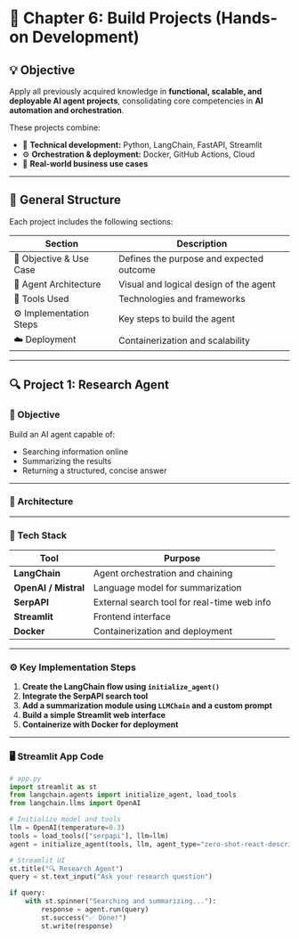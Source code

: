 # 🧩 Chapter 6: Build Projects (Hands-on Development)

## 💡 Objective

Apply all previously acquired knowledge in **functional, scalable, and deployable AI agent projects**, consolidating core competencies in **AI automation and orchestration**.  

These projects combine:

- 🧠 **Technical development:** Python, LangChain, FastAPI, Streamlit  
- ⚙️ **Orchestration & deployment:** Docker, GitHub Actions, Cloud  
- 💼 **Real-world business use cases**

---

## 🧭 General Structure

Each project includes the following sections:

| Section | Description |
|----------|--------------|
| 🎯 Objective & Use Case | Defines the purpose and expected outcome |
| 🧠 Agent Architecture | Visual and logical design of the agent |
| 🧰 Tools Used | Technologies and frameworks |
| ⚙️ Implementation Steps | Key steps to build the agent |
| ☁️ Deployment | Containerization and scalability |

---

## 🔍 **Project 1: Research Agent**

### 🎯 Objective

Build an AI agent capable of:
- Searching information online  
- Summarizing the results  
- Returning a structured, concise answer  

---

### 🧠 Architecture


---

### 🧰 Tech Stack

| Tool | Purpose |
|------|----------|
| **LangChain** | Agent orchestration and chaining |
| **OpenAI / Mistral** | Language model for summarization |
| **SerpAPI** | External search tool for real-time web info |
| **Streamlit** | Frontend interface |
| **Docker** | Containerization and deployment |

---

### ⚙️ Key Implementation Steps

1. **Create the LangChain flow using `initialize_agent()`**  
2. **Integrate the SerpAPI search tool**  
3. **Add a summarization module using `LLMChain` and a custom prompt**  
4. **Build a simple Streamlit web interface**  
5. **Containerize with Docker for deployment**

---

### 🖥️ **Streamlit App Code**

```python
# app.py
import streamlit as st
from langchain.agents import initialize_agent, load_tools
from langchain.llms import OpenAI

# Initialize model and tools
llm = OpenAI(temperature=0.3)
tools = load_tools(["serpapi"], llm=llm)
agent = initialize_agent(tools, llm, agent_type="zero-shot-react-description")

# Streamlit UI
st.title("🔍 Research Agent")
query = st.text_input("Ask your research question")

if query:
    with st.spinner("Searching and summarizing..."):
        response = agent.run(query)
        st.success("✅ Done!")
        st.write(response)
